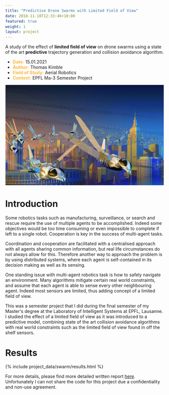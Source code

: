 ```yaml
---
title: "Predictive Drone Swarms with Limited Field of View"
date: 2018-11-18T12:33:46+10:00
featured: true
weight: 1
layout: project
---
```


A study of the effect of **limited field of view** on drone swarms using a state of the art **predictive** trajectory generation and collision avoidance algorithm.

* <span style="color:#fdb73e">**Date:**</span> 15.01.2021
* <span style="color:#fdb73e">**Author:**</span> Thomas Kimble
* <span style="color:#fdb73e">**Field of Study:**</span> Aerial Robotics
* <span style="color:#fdb73e">**Context:**</span> EPFL Ma-3 Semester Project


![Swarm](/images/project-images/swarm/swarm_intro.png)

# Introduction

Some robotics tasks such as manufacturing, surveillance, or search and rescue require the use of multiple agents to be accomplished. Indeed some objectives would be too time consuming or even impossible to complete if left to a single robot. Cooperation is key in the success of multi-agent tasks.

Coordination and cooperation are facilitated with a centralised approach with all agents sharing common information, but real life circumstances do not always allow for this. Therefore another way to approach the problem is by using distributed systems, where each agent is self-contained in its decision making as well as its sensing.

One standing issue with multi-agent robotics task is how to safely navigate an environment. Many algorithms mitigate certain real world constraints, and assume that each agent is able to sense every other neighbouring agent. Indeed most sensors are limited, thus adding concept of a limited field of view.

This was a semester project that I did during the final semester of my Master's degree at the Laboratory of Intelligent Systems at EPFL, Lausanne. I studied the effect of a limited field of view as it was introduced to a predictive model, combining state of the art collision avoidance algorithms with real world constraints such as the limited field of view found in off the shelf sensors.

# Results


{% include project_data/swarm/results.html %}


For more details, please find more detailed written report <a href="/images/project-images/swarm/swarm_report.pdf" target="_blank">here</a>. Unfortunately I can not share the code for this project due a confidentiality and non-use agreement.

